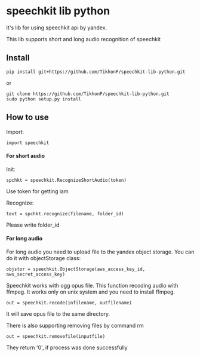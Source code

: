 # speechkit lib python

It's lib for using speechkit api by yandex.
 
This lib supports short and long audio recognition of 
speechkit

## Install

```
pip install git+https://github.com/TikhonP/speechkit-lib-python.git
```
or

```
git clone https://github.com/TikhonP/speechkit-lib-python.git
sudo python setup.py install
```
 
## How to use

Import:

```python3
import speechkit
```

#### For short audio

Init:

```python3
spchkt = speechkit.RecognizeShortAudio(token)
```

Use token for getting iam

Recognize:
```python3
text = spchkt.recognize(filename, folder_id)
```
Please write folder_id

#### For long audio

For long audio you need to upload file to the yandex object storage. You can do it with objectStorage class:

```python3
objstor = speechkit.ObjectStorage(aws_access_key_id, aws_secret_access_key)
```

Speechkit works with ogg opus file. This function recoding audio with ffmpeg. It works only on unix system and you need to install ffmpeg.
```python3
out = speechkit.recode(infilename, outfilename)
```

It will save opus file to the same directory.

There is also supporting removing files by command rm <filename>
```python3
out = speechkit.removefile(inputfile)
```
 They return '0', if process was done successfully
